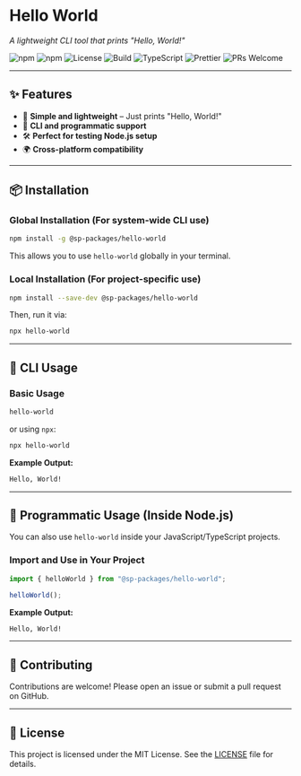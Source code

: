 # **Hello World**

_A lightweight CLI tool that prints "Hello, World!"_

![npm](https://img.shields.io/npm/v/@sp-packages/hello-world)
![npm](https://img.shields.io/npm/dw/@sp-packages/hello-world)
![License](https://img.shields.io/npm/l/@sp-packages/hello-world)
![Build](https://github.com/SP-Packages/hello-world/actions/workflows/release.yml/badge.svg)
![TypeScript](https://img.shields.io/badge/Made%20with-TypeScript-blue.svg)
![Prettier](https://img.shields.io/badge/code_style-prettier-ff69b4.svg)
![PRs Welcome](https://img.shields.io/badge/PRs-welcome-brightgreen.svg)

---

## **✨ Features**

- 🚀 **Simple and lightweight** – Just prints "Hello, World!"
- 📜 **CLI and programmatic support**
- 🛠 **Perfect for testing Node.js setup**
- 🌍 **Cross-platform compatibility**

---

## **📦 Installation**

### **Global Installation** (For system-wide CLI use)

```sh
npm install -g @sp-packages/hello-world
```

This allows you to use `hello-world` globally in your terminal.

### **Local Installation** (For project-specific use)

```sh
npm install --save-dev @sp-packages/hello-world
```

Then, run it via:

```sh
npx hello-world
```

---

## **🚀 CLI Usage**

### **Basic Usage**

```sh
hello-world
```

or using `npx`:

```sh
npx hello-world
```

**Example Output:**

```sh
Hello, World!
```

---

## **📜 Programmatic Usage (Inside Node.js)**

You can also use `hello-world` inside your JavaScript/TypeScript projects.

### **Import and Use in Your Project**

```ts
import { helloWorld } from "@sp-packages/hello-world";

helloWorld();
```

**Example Output:**

```sh
Hello, World!
```

---

## **🤝 Contributing**

Contributions are welcome! Please open an issue or submit a pull request on GitHub.

---

## **📜 License**

This project is licensed under the MIT License. See the [LICENSE](LICENSE) file for details.
